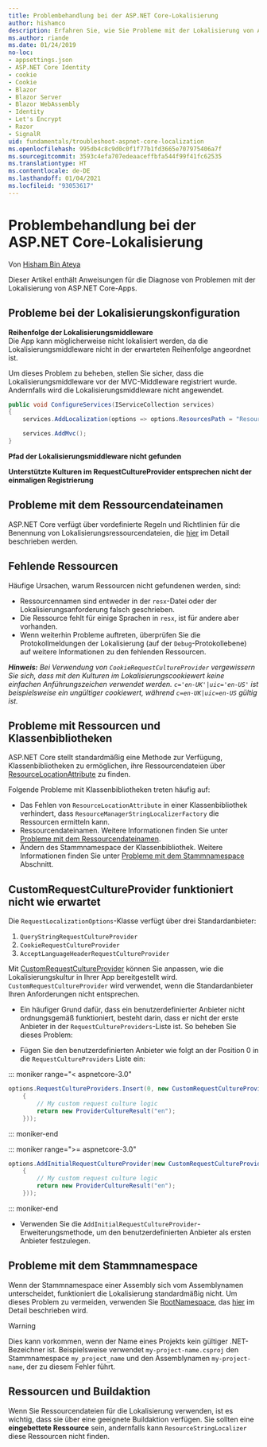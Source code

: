 ```yaml
---
title: Problembehandlung bei der ASP.NET Core-Lokalisierung
author: hishamco
description: Erfahren Sie, wie Sie Probleme mit der Lokalisierung von ASP.NET Core-Apps diagnostizieren können.
ms.author: riande
ms.date: 01/24/2019
no-loc:
- appsettings.json
- ASP.NET Core Identity
- cookie
- Cookie
- Blazor
- Blazor Server
- Blazor WebAssembly
- Identity
- Let's Encrypt
- Razor
- SignalR
uid: fundamentals/troubleshoot-aspnet-core-localization
ms.openlocfilehash: 995db4c8c9d0c0f1f77b1fd3665e707975406a7f
ms.sourcegitcommit: 3593c4efa707edeaaceffbfa544f99f41fc62535
ms.translationtype: HT
ms.contentlocale: de-DE
ms.lasthandoff: 01/04/2021
ms.locfileid: "93053617"
---
```

# <a name="troubleshoot-aspnet-core-localization"></a>Problembehandlung bei der ASP.NET Core-Lokalisierung

Von [Hisham Bin Ateya](https://github.com/hishamco)

Dieser Artikel enthält Anweisungen für die Diagnose von Problemen mit der Lokalisierung von ASP.NET Core-Apps.

## <a name="localization-configuration-issues"></a>Probleme bei der Lokalisierungskonfiguration

**Reihenfolge der Lokalisierungsmiddleware**  
Die App kann möglicherweise nicht lokalisiert werden, da die Lokalisierungsmiddleware nicht in der erwarteten Reihenfolge angeordnet ist.

Um dieses Problem zu beheben, stellen Sie sicher, dass die Lokalisierungsmiddleware vor der MVC-Middleware registriert wurde. Andernfalls wird die Lokalisierungsmiddleware nicht angewendet.

```csharp
public void ConfigureServices(IServiceCollection services)
{
    services.AddLocalization(options => options.ResourcesPath = "Resources");

    services.AddMvc();
}
```

**Pfad der Lokalisierungsmiddleware nicht gefunden**

**Unterstützte Kulturen im RequestCultureProvider entsprechen nicht der einmaligen Registrierung**  

## <a name="resource-file-naming-issues"></a>Probleme mit dem Ressourcendateinamen

ASP.NET Core verfügt über vordefinierte Regeln und Richtlinien für die Benennung von Lokalisierungsressourcendateien, die [hier](xref:fundamentals/localization?view=aspnetcore-2.2#resource-file-naming) im Detail beschrieben werden.

## <a name="missing-resources"></a>Fehlende Ressourcen

Häufige Ursachen, warum Ressourcen nicht gefundenen werden, sind:

- Ressourcennamen sind entweder in der `resx`-Datei oder der Lokalisierungsanforderung falsch geschrieben.
- Die Ressource fehlt für einige Sprachen in `resx`, ist für andere aber vorhanden.
- Wenn weiterhin Probleme auftreten, überprüfen Sie die Protokollmeldungen der Lokalisierung (auf der `Debug`-Protokollebene) auf weitere Informationen zu den fehlenden Ressourcen.

_**Hinweis:** Bei Verwendung von `CookieRequestCultureProvider` vergewissern Sie sich, dass mit den Kulturen im Lokalisierungscookiewert keine einfachen Anführungszeichen verwendet werden. `c='en-UK'|uic='en-US'` ist beispielsweise ein ungültiger cookiewert, während `c=en-UK|uic=en-US` gültig ist._

## <a name="resources--class-libraries-issues"></a>Probleme mit Ressourcen und Klassenbibliotheken

ASP.NET Core stellt standardmäßig eine Methode zur Verfügung, Klassenbibliotheken zu ermöglichen, ihre Ressourcendateien über [ResourceLocationAttribute](/dotnet/api/microsoft.extensions.localization.resourcelocationattribute?view=aspnetcore-2.1) zu finden.

Folgende Probleme mit Klassenbibliotheken treten häufig auf:
- Das Fehlen von `ResourceLocationAttribute` in einer Klassenbibliothek verhindert, dass `ResourceManagerStringLocalizerFactory` die Ressourcen ermitteln kann.
- Ressourcendateinamen. Weitere Informationen finden Sie unter [Probleme mit dem Ressourcendateinamen](#resource-file-naming-issues).
- Ändern des Stammnamespace der Klassenbibliothek. Weitere Informationen finden Sie unter [Probleme mit dem Stammnamespace](#root-namespace-issues) Abschnitt.

## <a name="customrequestcultureprovider-doesnt-work-as-expected"></a>CustomRequestCultureProvider funktioniert nicht wie erwartet

Die `RequestLocalizationOptions`-Klasse verfügt über drei Standardanbieter:

1. `QueryStringRequestCultureProvider`
2. `CookieRequestCultureProvider`
3. `AcceptLanguageHeaderRequestCultureProvider`

Mit [CustomRequestCultureProvider](/dotnet/api/microsoft.aspnetcore.localization.customrequestcultureprovider?view=aspnetcore-2.1) können Sie anpassen, wie die Lokalisierungskultur in Ihrer App bereitgestellt wird. `CustomRequestCultureProvider` wird verwendet, wenn die Standardanbieter Ihren Anforderungen nicht entsprechen.

- Ein häufiger Grund dafür, dass ein benutzerdefinierter Anbieter nicht ordnungsgemäß funktioniert, besteht darin, dass er nicht der erste Anbieter in der `RequestCultureProviders`-Liste ist. So beheben Sie dieses Problem:

- Fügen Sie den benutzerdefinierten Anbieter wie folgt an der Position 0 in die `RequestCultureProviders` Liste ein:

::: moniker range="< aspnetcore-3.0"
```csharp
options.RequestCultureProviders.Insert(0, new CustomRequestCultureProvider(async context =>
    {
        // My custom request culture logic
        return new ProviderCultureResult("en");
    }));
```
::: moniker-end

::: moniker range=">= aspnetcore-3.0"
```csharp
options.AddInitialRequestCultureProvider(new CustomRequestCultureProvider(async context =>
    {
        // My custom request culture logic
        return new ProviderCultureResult("en");
    }));
```
::: moniker-end

- Verwenden Sie die `AddInitialRequestCultureProvider`-Erweiterungsmethode, um den benutzerdefinierten Anbieter als ersten Anbieter festzulegen.

## <a name="root-namespace-issues"></a>Probleme mit dem Stammnamespace

Wenn der Stammnamespace einer Assembly sich vom Assemblynamen unterscheidet, funktioniert die Lokalisierung standardmäßig nicht. Um dieses Problem zu vermeiden, verwenden Sie [RootNamespace](/dotnet/api/microsoft.extensions.localization.rootnamespaceattribute?view=aspnetcore-2.1), das [hier](xref:fundamentals/localization?view=aspnetcore-2.2#resource-file-naming) im Detail beschrieben wird.

> [!WARNING]
> Dies kann vorkommen, wenn der Name eines Projekts kein gültiger .NET-Bezeichner ist. Beispielsweise verwendet `my-project-name.csproj` den Stammnamespace `my_project_name` und den Assemblynamen `my-project-name`, der zu diesem Fehler führt. 

## <a name="resources--build-action"></a>Ressourcen und Buildaktion

Wenn Sie Ressourcendateien für die Lokalisierung verwenden, ist es wichtig, dass sie über eine geeignete Buildaktion verfügen. Sie sollten eine **eingebettete Ressource** sein, andernfalls kann `ResourceStringLocalizer` diese Ressourcen nicht finden.
